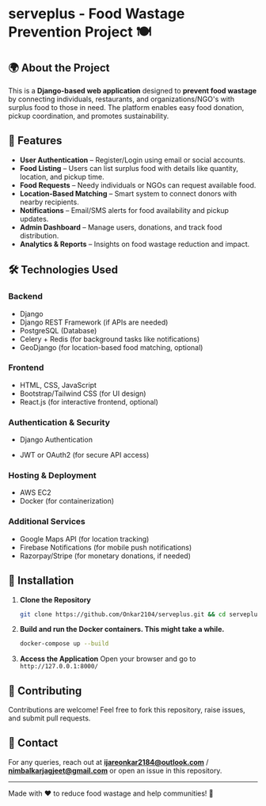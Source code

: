 # serveplus - Food Wastage Prevention Project 🍽️ 

## 🌍 About the Project
This is a **Django-based web application** designed to **prevent food wastage** by connecting individuals, restaurants, and organizations/NGO's with surplus food to those in need. The platform enables easy food donation, pickup coordination, and promotes sustainability.

## 🚀 Features
- **User Authentication** – Register/Login using email or social accounts.
- **Food Listing** – Users can list surplus food with details like quantity, location, and pickup time.
- **Food Requests** – Needy individuals or NGOs can request available food.
- **Location-Based Matching** – Smart system to connect donors with nearby recipients.
- **Notifications** – Email/SMS alerts for food availability and pickup updates.
- **Admin Dashboard** – Manage users, donations, and track food distribution.
- **Analytics & Reports** – Insights on food wastage reduction and impact.

## 🛠️ Technologies Used
### **Backend**
- Django
- Django REST Framework (if APIs are needed)
- PostgreSQL (Database)
- Celery + Redis (for background tasks like notifications)
- GeoDjango (for location-based food matching, optional)

### **Frontend**
- HTML, CSS, JavaScript
- Bootstrap/Tailwind CSS (for UI design)
- React.js (for interactive frontend, optional)

### **Authentication & Security**
- Django Authentication
<!-- - OAuth (Google, Facebook, etc.) -->
- JWT or OAuth2 (for secure API access)

### **Hosting & Deployment**
- AWS EC2
- Docker (for containerization)

### **Additional Services**
- Google Maps API (for location tracking)
- Firebase Notifications (for mobile push notifications)
- Razorpay/Stripe (for monetary donations, if needed)

## 📌 Installation
1. **Clone the Repository**
   ```bash
   git clone https://github.com/Onkar2104/serveplus.git && cd serveplus
   ```

2. **Build and run the Docker containers. This might take a while.**
   ```bash
   docker-compose up --build
   ```
   
6. **Access the Application**
   Open your browser and go to `http://127.0.0.1:8000/`

<!-- ## 📜 License
This project is licensed under the MIT License - see the [LICENSE](LICENSE) file for details. -->

## 🤝 Contributing
Contributions are welcome! Feel free to fork this repository, raise issues, and submit pull requests.

## 📧 Contact
For any queries, reach out at **ijareonkar2184@outlook.com** / **nimbalkarjagjeet@gmail.com** or open an issue in this repository.

---
Made with ❤️ to reduce food wastage and help communities! 🌱

